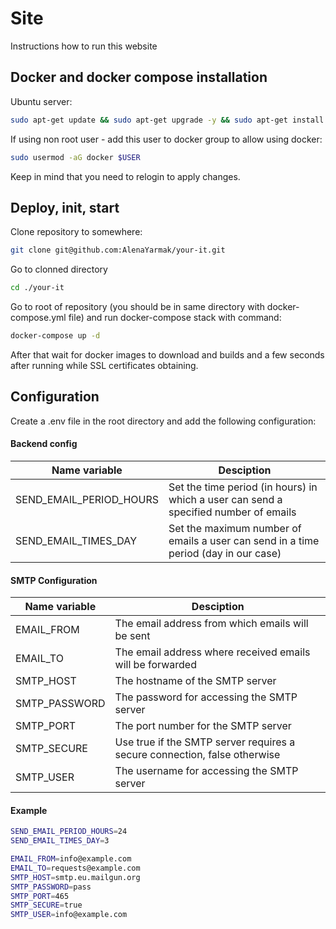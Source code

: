 
# Site

Instructions how to run this website

## Docker and docker compose installation

Ubuntu server:

```bash
sudo apt-get update && sudo apt-get upgrade -y && sudo apt-get install -y htop apt-transport-https ca-certificates curl gnupg-agent software-properties-common -y && curl -fsSL https://download.docker.com/linux/ubuntu/gpg | sudo apt-key add - && sudo apt-key fingerprint 0EBFCD88 && sudo add-apt-repository "deb [arch=amd64] https://download.docker.com/linux/ubuntu $(lsb_release -cs) stable" && sudo apt-get update && sudo apt-get install docker-ce docker-ce-cli containerd.io docker-compose -y
```

If using non root user - add this user to docker group to allow using docker:

```bash
sudo usermod -aG docker $USER
```
Keep in mind that you need to relogin to apply changes.

## Deploy, init, start

Clone repository to somewhere:

```bash
git clone git@github.com:AlenaYarmak/your-it.git
```
Go to clonned directory
```bash
cd ./your-it
```

Go to root of repository (you should be in same directory with docker-compose.yml file) and run docker-compose stack with command:

```bash
docker-compose up -d
```

After that wait for docker images to download and builds and a few seconds after running while SSL certificates obtaining.

## Configuration

Create a .env file in the root directory and add the following configuration:

#### Backend config

| Name variable            | Desciption                                                              |
| ----------------- | ------------------------------------------------------------------ |
| SEND_EMAIL_PERIOD_HOURS | Set the time period (in hours) in which a user can send a specified number of emails |
| SEND_EMAIL_TIMES_DAY | Set the maximum number of emails a user can send in a time period (day in our case) |

#### SMTP Configuration

| Name variable            | Desciption                                                              |
| ----------------- | ------------------------------------------------------------------ |
| EMAIL_FROM | The email address from which emails will be sent |
| EMAIL_TO | The email address where received emails will be forwarded |
| SMTP_HOST | The hostname of the SMTP server |
| SMTP_PASSWORD | The password for accessing the SMTP server |
| SMTP_PORT | The port number for the SMTP server |
| SMTP_SECURE | Use true if the SMTP server requires a secure connection, false otherwise |
| SMTP_USER | The username for accessing the SMTP server |

#### Example

```bash
SEND_EMAIL_PERIOD_HOURS=24
SEND_EMAIL_TIMES_DAY=3

EMAIL_FROM=info@example.com
EMAIL_TO=requests@example.com
SMTP_HOST=smtp.eu.mailgun.org
SMTP_PASSWORD=pass
SMTP_PORT=465
SMTP_SECURE=true
SMTP_USER=info@example.com
```